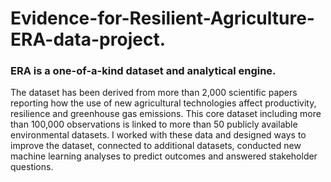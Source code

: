 # Evidence-for-Resilient-Agriculture-ERA-data-project.
### ERA is a one-of-a-kind dataset and analytical engine.

The dataset has been derived from more than 2,000 scientific papers reporting how the use of new agricultural technologies affect productivity,
resilience and greenhouse gas emissions. This core dataset including more than 100,000 observations is linked to more than 50
publicly available environmental datasets. I worked with these data and designed ways to improve the dataset, connected to
additional datasets, conducted new machine learning analyses to predict outcomes and answered stakeholder questions.
